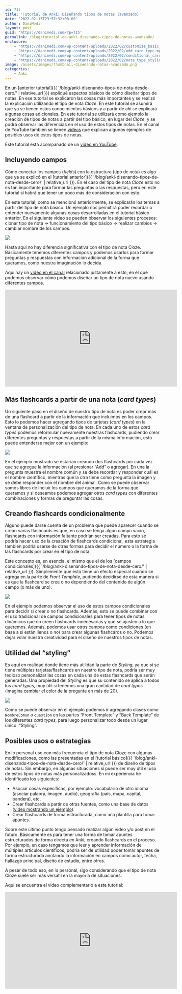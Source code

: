 ```yaml
---
id: 715
title: 'Tutorial de Anki: Diseñando tipos de notas (avanzado)'
date: '2022-02-13T23:57:32+00:00'
author: DaniMedi
layout: post
guid: 'https://danimedi.com/?p=715'
permalink: /blog/tutorial-de-anki-disenando-tipos-de-notas-avanzado/
enclosure:
    - "https://danimedi.com/wp-content/uploads/2022/02/customize_basic_note_type.mp4\n2008522\nvideo/mp4\n"
    - "https://danimedi.com/wp-content/uploads/2022/02/add_card_type.mp4\n1301398\nvideo/mp4\n"
    - "https://danimedi.com/wp-content/uploads/2022/02/conditional_card_types.mp4\n2629276\nvideo/mp4\n"
    - "https://danimedi.com/wp-content/uploads/2022/02/note_type_styling.mp4\n1628007\nvideo/mp4\n"
image: /assets/images/thumbnail-disenando-notas-avanzado.png
categories:
    - Anki
---
```


En un [anterior tutorial]({{ '/blog/anki-disenando-tipos-de-nota-desde-cero/' | relative_url }}) expliqué aspectos básicos de cómo diseñar tipos de notas. En ese tutorial se explicaron las cosas más importantes y se realizó la explicación utilizando el tipo de nota *Cloze*. En este tutorial se asumirá que ya se tienen estos conocimientos básicos y a partir de ahí se explicará algunas cosas adicionales. En este tutorial se utilizará como ejemplo la creación de tipos de notas a partir del tipo básico, en lugar del *Cloze*, y se podrá observar las diferencias en el uso de estos tipos de notas. En el canal de YouTube también se tienen [videos](https://youtube.com/playlist?list=PLiR4mMxzSHWiRa3V-Uf51nTf5EP3Gl78G) que explican algunos ejemplos de posibles usos de estos tipos de notas.

Este tutorial está acompañado de un [video en YouTube](https://youtu.be/WwDLDdzTmhQ).

## Incluyendo campos

Cómo conectar los campos (*fields*) con la estructura (tipo de nota) es algo que ya se explicó en el [tutorial anterior]({{ '/blog/anki-disenando-tipos-de-nota-desde-cero/' | relative_url }}). En el caso del tipo de nota *Cloze* esto no es tan importante para formar las preguntas o las respuestas, pero en este tutorial sí habrá que tener un poco más de consideración con esto.

En este tutorial, como se mencionó anteriormente, se explicarán los temas a partir del tipo de nota básico. Un ejemplo nos permitirá poder recordar o entender nuevamente algunas cosas desarrolladas en el tutorial básico anterior. En el siguiente video se pueden observar los siguientes procesos: clonar tipo de nota → funcionamiento del tipo básico → realizar cambios → cambiar nombre de los campos.

![](/assets/images/customize_basic_note_type.gif)

Hasta aquí no hay diferencia significativa con el tipo de nota Cloze. Básicamente tenemos diferentes campos y podemos usarlos para formar preguntas y respuestas con información adicional de la forma que queramos, como nuestra imaginación lo decida.

Aquí hay un [video en el canal](https://youtu.be/vA-O3hVKQrs) relacionado justamente a esto, en el que podemos observar cómo podemos diseñar un tipo de nota nuevo usando diferentes campos.

<iframe width="560" height="315" src="https://www.youtube.com/embed/vA-O3hVKQrs?si=2jxhk7Q6FiVQLKW9" title="YouTube video player" frameborder="0" allow="accelerometer; autoplay; clipboard-write; encrypted-media; gyroscope; picture-in-picture; web-share" referrerpolicy="strict-origin-when-cross-origin" allowfullscreen></iframe>

## Más flashcards a partir de una nota (*card types*)

Un siguiente paso en el diseño de nuestro tipo de nota es poder crear más de una flashcard a partir de la información que incluimos en los campos. Esto lo podemos hacer agregando tipos de tarjetas (*card types*) en la ventana de personalización del tipo de nota. En cada uno de estos *card types* podemos reformular nuevamente nuestras flashcards, pudiendo crear diferentes preguntas y respuestas a partir de la misma información, esto puede entenderse mejor con un ejemplo:

![](/assets/images/add_card_type.gif)

En el ejemplo mostrado se estarían creando dos flashcards por cada vez que se agregue la información (al presionar “Add” o agregar). En una la pregunta muestra el nombre común y se debe recordar y responder cuál es el nombre científico, mientras que la otra tiene como pregunta la imagen y se debe responder con el nombre del animal. Como se puede observar somos libres de incluir los campos que queramos de la forma que queramos y si deseamos podemos agregar otros *card types* con diferentes combinaciones y formas de preguntar las cosas.

## Creando flashcards condicionalmente

Alguno puede darse cuenta de un problema que puede aparecer cuando se crean varias flashcards es que, en caso se tenga algún campo vacío, flashcards con información faltante podrían ser creadas. Para esto se podría hacer uso de la creación de flashcards condicional, esta estrategia también podría usarse de otras formas para decidir el número o la forma de las flashcards por crear en el tipo de nota.

Este concepto es, en esencia, el mismo que el de los [campos condicionales]({{ '/blog/anki-disenando-tipos-de-nota-desde-cero/' | relative_url }}). Simplemente que esto tiene un efecto especial cuando se agrega en la parte de *Front Template*, pudiendo decidirse de esta manera si es que la flashcard se crea o no dependiendo del contenido de algún campo (o más de uno).

![](/assets/images/conditional_card_types.gif)

En el ejemplo podemos observar el uso de estos campos condicionales para decidir si crear o no flashcards. Además, esto se puede combinar con el uso tradicional de campos condicionales para tener tipos de notas dinámicos que no creen flashcards innecesarias y que se ajusten a lo que queremos. Además, podemos usar otros campos como condiciones (en base a si están llenos o no) para crear algunas flashcards o no. Podemos dejar volar nuestra creatividad para el diseño de nuestros tipos de notas.

## Utilidad del “styling”

Es aquí en realidad donde tiene más utilidad la parte de *Styling*, ya que si se tiene múltiples tarjetas/flashcards en nuestro tipo de nota, podría ser muy tedioso personalizar las cosas en cada una de estas flashcards que serán generadas. Una propiedad del *Styling* es que su contenido se aplica a todos los *card types*, muy útil si tenemos una gran cantidad de *card types* (imagina cambiar el color de la pregunta en más de 20).

![](/assets/images/note_type_styling.gif)

Como se puede observar en el ejemplo podemos ir agregando clases como `NombreComun` o `question` en las partes “Front Template” y “Back Template” de los diferentes *card types*, para luego personalizar todo desde un lugar único: “Styling”.

## Posibles usos o estrategias

En lo personal uso con más frecuencia el tipo de nota Cloze con algunas modificaciones, como las presentadas en el [tutorial básico]({{ '/blog/anki-disenando-tipos-de-nota-desde-cero/' | relative_url }}) de diseño de tipos de notas. Sin embargo, en algunas situaciones sí puede ser muy útil el uso de estos tipos de notas más personalizadoss. En mi experiencia he identificado los siguientes:

- Asociar cosas específicas, por ejemplo: vocabulario de otro idioma (asociar palabra, imagen, audio), geografía (país, mapa, capital, bandera), etc.
- Crear flashcards a partir de otras fuentes, como una base de datos ([video mostrando un ejemplo](https://youtu.be/7suFVcB6HM4)).
- Crear flashcards de forma estructurada, como una plantilla para tomar apuntes.

Sobre este último punto tengo pensado realizar algún video y/o post en el futuro. Básicamente es para tener una forma de tomar apuntes estructurados de forma directa en Anki, creando flashcards en el proceso. Por ejemplo, en caso tengamos que leer y aprender información de múltiples artículos científicos, podría ser de utilidad poder tomar apuntes de forma estructurada anotando la información en campos como autor, fecha, hallazgo principal, diseño de estudio, entre otros.

A pesar de todo eso, en lo personal, sigo considerando que el tipo de nota Cloze suele ser más versátil en la mayoría de situaciones.

Aquí se encuentra el video complementario a este tutorial:

<iframe width="560" height="315" src="https://www.youtube.com/embed/WwDLDdzTmhQ?si=7uqN90ZuJ27L8zGb" title="YouTube video player" frameborder="0" allow="accelerometer; autoplay; clipboard-write; encrypted-media; gyroscope; picture-in-picture; web-share" referrerpolicy="strict-origin-when-cross-origin" allowfullscreen></iframe>
